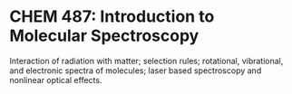 # CHEM 487: Introduction to Molecular Spectroscopy

Interaction of radiation with matter; selection rules; rotational, vibrational, and electronic spectra of molecules; laser based spectroscopy and nonlinear optical effects.